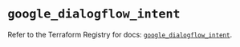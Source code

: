 # `google_dialogflow_intent`

Refer to the Terraform Registry for docs: [`google_dialogflow_intent`](https://registry.terraform.io/providers/hashicorp/google-beta/5.18.0/docs/resources/google_dialogflow_intent).
